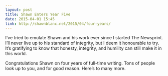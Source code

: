 ```yaml
---
layout: post
title: Shawn Enters Year Five
date: 2015-04-01 15:45
link: http://shawnblanc.net/2015/04/four-years/
---
```

 
I’ve tried to emulate Shawn and his work ever since I started The Newsprint. I’ll never live up to his standard of integrity, but I deem it honourable to try. It’s gratifying to know that honesty, integrity, and humility can still make it in this world.
 
Congratulations Shawn on four years of full-time writing. Tons of people look up to you, and for good reason. Here’s to many more.